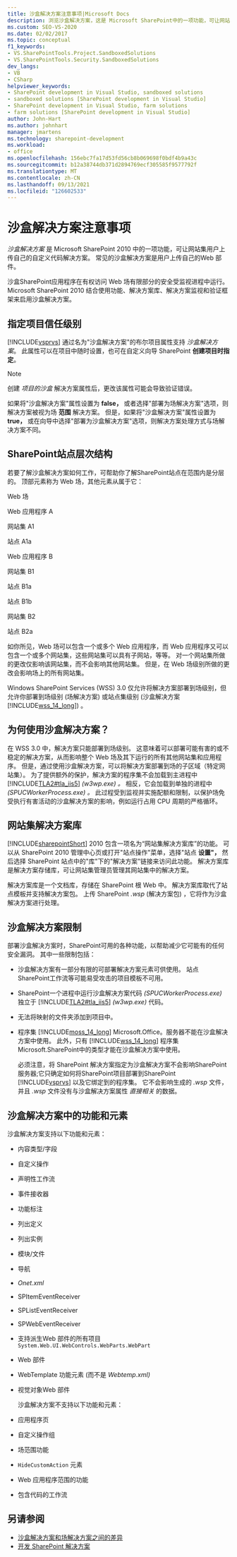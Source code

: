 ```yaml
---
title: 沙盒解决方案注意事项|Microsoft Docs
description: 浏览沙盒解决方案，这是 Microsoft SharePoint中的一项功能，可让网站集用户上传自己的自定义代码解决方案。
ms.custom: SEO-VS-2020
ms.date: 02/02/2017
ms.topic: conceptual
f1_keywords:
- VS.SharePointTools.Project.SandboxedSolutions
- VS.SharePointTools.Security.SandboxedSolutions
dev_langs:
- VB
- CSharp
helpviewer_keywords:
- SharePoint development in Visual Studio, sandboxed solutions
- sandboxed solutions [SharePoint development in Visual Studio]
- SharePoint development in Visual Studio, farm solutions
- farm solutions [SharePoint development in Visual Studio]
author: John-Hart
ms.author: johnhart
manager: jmartens
ms.technology: sharepoint-development
ms.workload:
- office
ms.openlocfilehash: 156ebc7fa17d53fd56cb8b069698f0bdf4b9a43c
ms.sourcegitcommit: b12a38744db371d2894769ecf305585f9577792f
ms.translationtype: MT
ms.contentlocale: zh-CN
ms.lasthandoff: 09/13/2021
ms.locfileid: "126602533"
---
```

# <a name="sandboxed-solution-considerations"></a>沙盒解决方案注意事项
  *沙盒解决方案* 是 Microsoft SharePoint 2010 中的一项功能，可让网站集用户上传自己的自定义代码解决方案。 常见的沙盒解决方案是用户上传自己的Web 部件。

 沙盒SharePoint应用程序在有权访问 Web 场有限部分的安全受监视进程中运行。 Microsoft SharePoint 2010 结合使用功能、解决方案库、解决方案监视和验证框架来启用沙盒解决方案。

## <a name="specify-project-trust-level"></a>指定项目信任级别
 [!INCLUDE[vsprvs](../sharepoint/includes/vsprvs-md.md)] 通过名为"沙盒解决方案"的布尔项目属性支持 *沙盒解决方案*。 此属性可以在项目中随时设置，也可在自定义向导 SharePoint **创建项目时指定**。

> [!NOTE]
> 创建 *项目的沙盒* 解决方案属性后，更改该属性可能会导致验证错误。

 如果将"沙盒解决方案"属性设置为 **false，** 或者选择"部署为场解决方案"选项，则解决方案被视为场 **范围** 解决方案。 但是，如果将"沙盒解决方案"属性设置为 **true，** 或在向导中选择"部署为沙盒解决方案"选项，则解决方案处理方式与场解决方案不同。

## <a name="sharepoint-site-hierarchy"></a>SharePoint站点层次结构
 若要了解沙盒解决方案如何工作，可帮助你了解SharePoint站点在范围内是分层的。 顶部元素称为 Web 场，其他元素从属于它：

 Web 场

 Web 应用程序 A

 网站集 A1

 站点 A1a

 Web 应用程序 B

 网站集 B1

 站点 B1a

 站点 B1b

 网站集 B2

 站点 B2a

 如你所见，Web 场可以包含一个或多个 Web 应用程序，而 Web 应用程序又可以包含一个或多个网站集，这些网站集可以具有子网站，等等。 对一个网站集所做的更改仅影响该网站集，而不会影响其他网站集。 但是，在 Web 场级别所做的更改会影响场上的所有网站集。

 Windows SharePoint Services (WSS) 3.0 仅允许将解决方案部署到场级别，但允许你部署到场级别 (场解决方案) 或站点集级别 (沙盒解决方案 [!INCLUDE[wss_14_long](../sharepoint/includes/wss-14-long-md.md)]) 。

## <a name="why-sandboxed-solutions"></a>为何使用沙盒解决方案？
 在 WSS 3.0 中，解决方案只能部署到场级别。 这意味着可以部署可能有害的或不稳定的解决方案，从而影响整个 Web 场及其下运行的所有其他网站集和应用程序。 但是，通过使用沙盒解决方案，可以将解决方案部署到场的子区域（特定网站集）。 为了提供额外的保护，解决方案的程序集不会加载到主进程中 [!INCLUDE[TLA2#tla_iis5](../sharepoint/includes/tla2sharptla-iis5-md.md)] *(w3wp.exe) 。* 相反，它会加载到单独的进程中 *(SPUCWorkerProcess.exe) 。* 此过程受到监视并实施配额和限制，以保护场免受执行有害活动的沙盒解决方案的影响，例如运行占用 CPU 周期的严格循环。

## <a name="site-collection-solution-gallery"></a>网站集解决方案库
 [!INCLUDE[sharepointShort](../sharepoint/includes/sharepointshort-md.md)] 2010 包含一项名为“网站集解决方案库”的功能。 可以从 SharePoint 2010 管理中心页或打开"站点操作"菜单，选择"站点 **设置"，** 然后选择 SharePoint 站点中的"库"下的"解决方案"链接来访问此功能。 解决方案库是解决方案存储库，可让网站集管理员管理其网站集中的解决方案。

 解决方案库是一个文档库，存储在 SharePoint 根 Web 中。 解决方案库取代了站点模板并支持解决方案包。 上传 SharePoint *.wsp* (解决方案包) ，它将作为沙盒解决方案进行处理。

## <a name="sandboxed-solution-limitations"></a>沙盒解决方案限制
 部署沙盒解决方案时，SharePoint可用的各种功能，以帮助减少它可能有的任何安全漏洞。 其中一些限制包括：

- 沙盒解决方案有一部分有限的可部署解决方案元素可供使用。 站点SharePoint工作流等可能易受攻击的项目模板不可用。

- SharePoint一个进程中运行沙盒解决方案代码 *(SPUCWorkerProcess.exe)* 独立于 [!INCLUDE[TLA2#tla_iis5](../sharepoint/includes/tla2sharptla-iis5-md.md)] *(w3wp.exe)* 代码。

- 无法将映射的文件夹添加到项目中。

- 程序集 [!INCLUDE[moss_14_long](../sharepoint/includes/moss-14-long-md.md)] Microsoft.Office。服务器不能在沙盒解决方案中使用。 此外，只有 [!INCLUDE[wss_14_long](../sharepoint/includes/wss-14-long-md.md)] 程序集 Microsoft.SharePoint中的类型才能在沙盒解决方案中使用。

  必须注意，将 SharePoint 解决方案指定为沙盒解决方案不会影响SharePoint服务器;它只确定如何将SharePoint项目部署到SharePoint [!INCLUDE[vsprvs](../sharepoint/includes/vsprvs-md.md)] 以及它绑定到的程序集。 它不会影响生成的 *.wsp* 文件，并且 *.wsp* 文件没有与沙盒解决方案属性 *直接相关* 的数据。

## <a name="capabilities-and-elements-in-sandboxed-solutions"></a>沙盒解决方案中的功能和元素
 沙盒解决方案支持以下功能和元素：

- 内容类型/字段

- 自定义操作

- 声明性工作流

- 事件接收器

- 功能标注

- 列出定义

- 列出实例

- 模块/文件

- 导航

- *Onet.xml*

- SPItemEventReceiver

- SPListEventReceiver

- SPWebEventReceiver

- 支持派生Web 部件的所有项目`System.Web.UI.WebControls.WebParts.WebPart`

- Web 部件

- WebTemplate 功能元素 (而不是 *Webtemp.xml)*

- 视觉对象Web 部件

  沙盒解决方案不支持以下功能和元素：

- 应用程序页

- 自定义操作组

- 场范围功能

- `HideCustomAction` 元素

- Web 应用程序范围的功能

- 包含代码的工作流

## <a name="see-also"></a>另请参阅
- [沙盒解决方案和场解决方案之间的差异](../sharepoint/differences-between-sandboxed-and-farm-solutions.md)
- [开发 SharePoint 解决方案](../sharepoint/developing-sharepoint-solutions.md)
